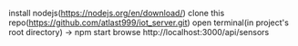install nodejs(https://nodejs.org/en/download/)
clone this repo(https://github.com/atlast999/iot_server.git)
open terminal(in project's root directory) -> npm start
browse http://localhost:3000/api/sensors
